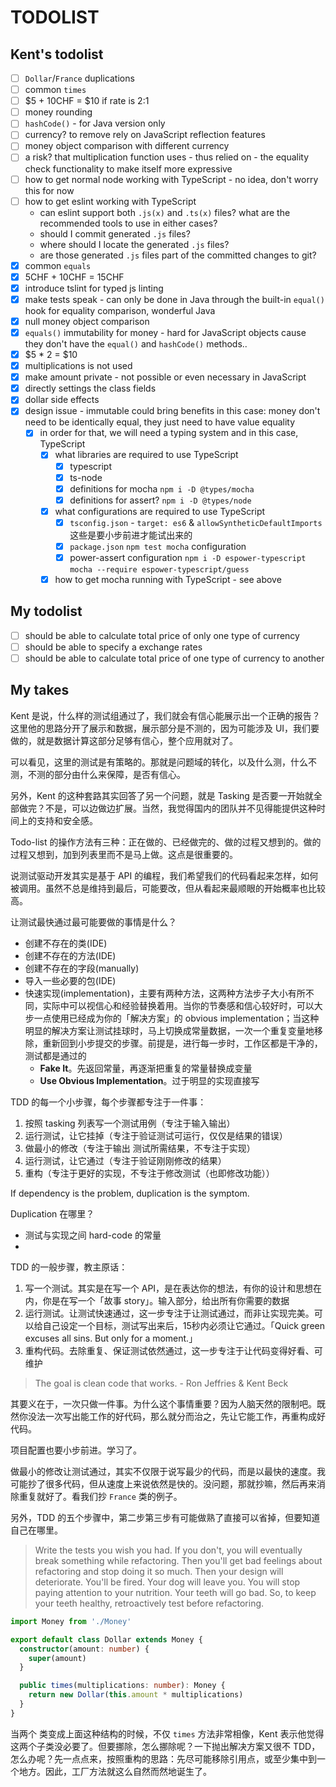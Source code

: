 # TODOLIST

## Kent's todolist 

* [ ] `Dollar`/`France` duplications
* [ ] common `times` 
* [ ] $5 + 10CHF = $10 if rate is 2:1 
* [ ] money rounding 
* [ ] `hashCode()` - for Java version only
* [ ] currency? to remove rely on JavaScript reflection features 
* [ ] money object comparison with different currency
* [ ] a risk? that multiplication function uses - thus relied on - the equality check functionality to make itself more expressive 
* [ ] how to get normal node working with TypeScript - no idea, don't worry this for now  
* [ ] how to get eslint working with TypeScript
  * can eslint support both `.js(x)` and `.ts(x)` files? what are the recommended tools to use in either cases? 
  * should I commit generated `.js` files?
  * where should I locate the generated `.js` files? 
  * are those generated `.js` files part of the committed changes to git? 
* [x] common `equals` 
* [x] 5CHF + 10CHF = 15CHF
* [x] introduce tslint for typed js linting   
* [x] make tests speak - can only be done in Java through the built-in `equal()` hook for equality comparison, wonderful Java  
* [x] null money object comparison
* [x] `equals()` immutability for money - hard for JavaScript objects cause they don't have the `equal()` and `hashCode()` methods..
* [x] $5 * 2 = $10
* [x] multiplications is not used 
* [x] make amount private - not possible or even necessary in JavaScript  
* [x] directly settings the class fields
* [x] dollar side effects
* [x] design issue - immutable could bring benefits in this case: money don't need to be identically equal, they just need to have value equality
  * [x] in order for that, we will need a typing system and in this case, TypeScript
    * [x] what libraries are required to use TypeScript
      * [x] typescript
      * [x] ts-node
      * [x] definitions for mocha `npm i -D @types/mocha`
      * [x] definitions for assert? `npm i -D @types/node` 
    * [x] what configurations are required to use TypeScript
      * [x] `tsconfig.json` - `target: es6` & `allowSyntheticDefaultImports` 这些是要小步前进才能试出来的
      * [x] `package.json` `npm test mocha` configuration
      * [x] power-assert configuration `npm i -D espower-typescript` `mocha --require espower-typescript/guess`    
    * [x] how to get mocha running with TypeScript - see above

## My todolist 

* [ ] should be able to calculate total price of only one type of currency
* [ ] should be able to specify a exchange rates 
* [ ] should be able to calculate total price of one type of currency to another 

## My takes 

Kent 是说，什么样的测试组通过了，我们就会有信心能展示出一个正确的报告？这里他的思路分开了展示和数据，展示部分是不测的，因为可能涉及 UI，我们要做的，就是数据计算这部分足够有信心，整个应用就对了。

可以看见，这里的测试是有策略的。那就是问题域的转化，以及什么测，什么不测，不测的部分由什么来保障，是否有信心。

另外，Kent 的这种套路其实回答了另一个问题，就是 Tasking 是否要一开始就全部做完？不是，可以边做边扩展。当然，我觉得国内的团队并不见得能提供这种时间上的支持和安全感。

Todo-list 的操作方法有三种：正在做的、已经做完的、做的过程又想到的。做的过程又想到，加到列表里而不是马上做。这点是很重要的。

说测试驱动开发其实是基于 API 的编程，我们希望我们的代码看起来怎样，如何被调用。虽然不总是维持到最后，可能要改，但从看起来最顺眼的开始概率也比较高。

让测试最快通过最可能要做的事情是什么？

* 创建不存在的类(IDE)
* 创建不存在的方法(IDE)
* 创建不存在的字段(manually)
* 导入一些必要的包(IDE)
* 快速实现(implementation)，主要有两种方法，这两种方法步子大小有所不同，实际中可以视信心和经验替换着用。当你的节奏感和信心较好时，可以大步一点使用已经成为你的「解决方案」的 obvious implementation；当这种明显的解决方案让测试挂球时，马上切换成常量数据，一次一个重复变量地移除，重新回到小步提交的步骤。前提是，进行每一步时，工作区都是干净的，测试都是通过的
  * **Fake It**。先返回常量，再逐渐把重复的常量替换成变量
  * **Use Obvious Implementation**。过于明显的实现直接写

TDD 的每一个小步骤，每个步骤都专注于一件事：

1. 按照 tasking 列表写一个测试用例（专注于输入输出）
2. 运行测试，让它挂掉（专注于验证测试可运行，仅仅是结果的错误）
3. 做最小的修改（专注于输出 测试所需结果，不专注于实现）
4. 运行测试，让它通过（专注于验证刚刚修改的结果）
5. 重构（专注于更好的实现，不专注于修改测试（也即修改功能））

If dependency is the problem, duplication is the symptom.

Duplication 在哪里？

* 测试与实现之间 hard-code 的常量
* 

TDD 的一般步骤，教主原话：

1. 写一个测试。其实是在写一个 API，是在表达你的想法，有你的设计和思想在内，你是在写一个「故事 story」。输入部分，给出所有你需要的数据
2. 运行测试。让测试快速通过，这一步专注于让测试通过，而非让实现完美。可以给自己设定一个目标，测试写出来后，15秒内必须让它通过。「Quick green excuses all sins. But only for a moment.」
3. 重构代码。去除重复、保证测试依然通过，这一步专注于让代码变得好看、可维护

> The goal is clean code that works. - Ron Jeffries & Kent Beck

其要义在于，一次只做一件事。为什么这个事情重要？因为人脑天然的限制吧。既然你没法一次写出能工作的好代码，那么就分而治之，先让它能工作，再重构成好代码。

项目配置也要小步前进。学习了。

做最小的修改让测试通过，其实不仅限于说写最少的代码，而是以最快的速度。我可能抄了很多代码，但从速度上来说依然是快的。没问题，那就抄嘛，然后再来消除重复就好了。看我们抄 `France` 类的例子。

另外，TDD 的五个步骤中，第二步第三步有可能做熟了直接可以省掉，但要知道自己在哪里。

> Write the tests you wish you had. If you don't, you will eventually break something while refactoring. Then you'll get bad feelings about refactoring and stop doing it so much. Then your design will deteriorate. You'll be fired. Your dog will leave you. You will stop paying attention to your nutrition. Your teeth will go bad. So, to keep your teeth healthy, retroactively test before refactoring. 

```ts
import Money from './Money'

export default class Dollar extends Money {
  constructor(amount: number) {
    super(amount)
  }

  public times(multiplications: number): Money {
    return new Dollar(this.amount * multiplications)
  }
}
```

当两个 类变成上面这种结构的时候，不仅 `times` 方法非常相像，Kent 表示他觉得这两个子类没必要了。但要挪除，怎么挪除呢？一下抛出解决方案又很不 TDD，怎么办呢？先一点点来，按照重构的思路：先尽可能移除引用点，或至少集中到一个地方。因此，工厂方法就这么自然而然地诞生了。